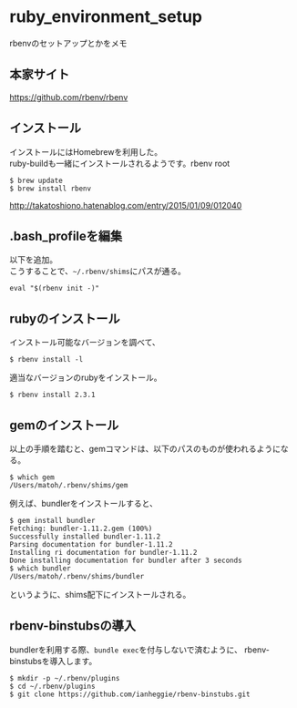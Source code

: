 ruby_environment_setup
===============

rbenvのセットアップとかをメモ

## 本家サイト

https://github.com/rbenv/rbenv

## インストール

インストールにはHomebrewを利用した。  
ruby-buildも一緒にインストールされるようです。rbenv root

    $ brew update
    $ brew install rbenv

http://takatoshiono.hatenablog.com/entry/2015/01/09/012040

## .bash_profileを編集

以下を追加。  
こうすることで、`~/.rbenv/shims`にパスが通る。

    eval "$(rbenv init -)"

## rubyのインストール

インストール可能なバージョンを調べて、

    $ rbenv install -l

適当なバージョンのrubyをインストール。

    $ rbenv install 2.3.1

## gemのインストール

以上の手順を踏むと、gemコマンドは、以下のパスのものが使われるようになる。

    $ which gem
    /Users/matoh/.rbenv/shims/gem

例えば、bundlerをインストールすると、

    $ gem install bundler
    Fetching: bundler-1.11.2.gem (100%)
    Successfully installed bundler-1.11.2
    Parsing documentation for bundler-1.11.2
    Installing ri documentation for bundler-1.11.2
    Done installing documentation for bundler after 3 seconds
    $ which bundler
    /Users/matoh/.rbenv/shims/bundler

というように、shims配下にインストールされる。

## rbenv-binstubsの導入

bundlerを利用する際、`bundle exec`を付与しないで済むように、 rbenv-binstubsを導入します。

    $ mkdir -p ~/.rbenv/plugins
    $ cd ~/.rbenv/plugins
    $ git clone https://github.com/ianheggie/rbenv-binstubs.git
